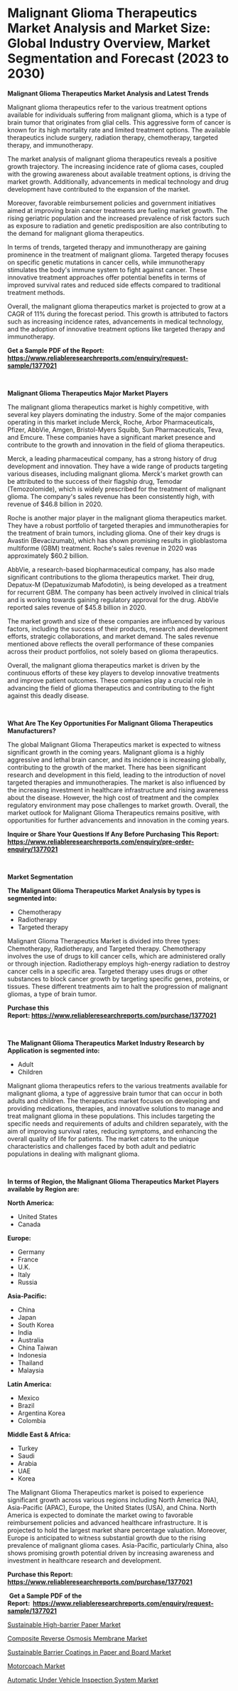 <p><h1>Malignant Glioma Therapeutics Market Analysis and Market Size: Global Industry Overview, Market Segmentation and Forecast (2023 to 2030)</h1></p><p><strong>Malignant Glioma Therapeutics Market Analysis and Latest Trends</strong></p>
<p><p>Malignant glioma therapeutics refer to the various treatment options available for individuals suffering from malignant glioma, which is a type of brain tumor that originates from glial cells. This aggressive form of cancer is known for its high mortality rate and limited treatment options. The available therapeutics include surgery, radiation therapy, chemotherapy, targeted therapy, and immunotherapy.</p><p>The market analysis of malignant glioma therapeutics reveals a positive growth trajectory. The increasing incidence rate of glioma cases, coupled with the growing awareness about available treatment options, is driving the market growth. Additionally, advancements in medical technology and drug development have contributed to the expansion of the market.</p><p>Moreover, favorable reimbursement policies and government initiatives aimed at improving brain cancer treatments are fueling market growth. The rising geriatric population and the increased prevalence of risk factors such as exposure to radiation and genetic predisposition are also contributing to the demand for malignant glioma therapeutics.</p><p>In terms of trends, targeted therapy and immunotherapy are gaining prominence in the treatment of malignant glioma. Targeted therapy focuses on specific genetic mutations in cancer cells, while immunotherapy stimulates the body's immune system to fight against cancer. These innovative treatment approaches offer potential benefits in terms of improved survival rates and reduced side effects compared to traditional treatment methods.</p><p>Overall, the malignant glioma therapeutics market is projected to grow at a CAGR of 11% during the forecast period. This growth is attributed to factors such as increasing incidence rates, advancements in medical technology, and the adoption of innovative treatment options like targeted therapy and immunotherapy.</p></p>
<p><strong>Get a Sample PDF of the Report:&nbsp; <a href="https://www.reliableresearchreports.com/enquiry/request-sample/1377021">https://www.reliableresearchreports.com/enquiry/request-sample/1377021</a></strong></p>
<p>&nbsp;</p>
<p><strong>Malignant Glioma Therapeutics Major Market Players</strong></p>
<p><p>The malignant glioma therapeutics market is highly competitive, with several key players dominating the industry. Some of the major companies operating in this market include Merck, Roche, Arbor Pharmaceuticals, Pfizer, AbbVie, Amgen, Bristol-Myers Squibb, Sun Pharmaceuticals, Teva, and Emcure. These companies have a significant market presence and contribute to the growth and innovation in the field of glioma therapeutics.</p><p>Merck, a leading pharmaceutical company, has a strong history of drug development and innovation. They have a wide range of products targeting various diseases, including malignant glioma. Merck's market growth can be attributed to the success of their flagship drug, Temodar (Temozolomide), which is widely prescribed for the treatment of malignant glioma. The company's sales revenue has been consistently high, with revenue of $46.8 billion in 2020.</p><p>Roche is another major player in the malignant glioma therapeutics market. They have a robust portfolio of targeted therapies and immunotherapies for the treatment of brain tumors, including glioma. One of their key drugs is Avastin (Bevacizumab), which has shown promising results in glioblastoma multiforme (GBM) treatment. Roche's sales revenue in 2020 was approximately $60.2 billion.</p><p>AbbVie, a research-based biopharmaceutical company, has also made significant contributions to the glioma therapeutics market. Their drug, Depatux-M (Depatuxizumab Mafodotin), is being developed as a treatment for recurrent GBM. The company has been actively involved in clinical trials and is working towards gaining regulatory approval for the drug. AbbVie reported sales revenue of $45.8 billion in 2020.</p><p>The market growth and size of these companies are influenced by various factors, including the success of their products, research and development efforts, strategic collaborations, and market demand. The sales revenue mentioned above reflects the overall performance of these companies across their product portfolios, not solely based on glioma therapeutics.</p><p>Overall, the malignant glioma therapeutics market is driven by the continuous efforts of these key players to develop innovative treatments and improve patient outcomes. These companies play a crucial role in advancing the field of glioma therapeutics and contributing to the fight against this deadly disease.</p></p>
<p>&nbsp;</p>
<p><strong>What Are The Key Opportunities For Malignant Glioma Therapeutics Manufacturers?</strong></p>
<p><p>The global Malignant Glioma Therapeutics market is expected to witness significant growth in the coming years. Malignant glioma is a highly aggressive and lethal brain cancer, and its incidence is increasing globally, contributing to the growth of the market. There has been significant research and development in this field, leading to the introduction of novel targeted therapies and immunotherapies. The market is also influenced by the increasing investment in healthcare infrastructure and rising awareness about the disease. However, the high cost of treatment and the complex regulatory environment may pose challenges to market growth. Overall, the market outlook for Malignant Glioma Therapeutics remains positive, with opportunities for further advancements and innovation in the coming years.</p></p>
<p><strong>Inquire or Share Your Questions If Any Before Purchasing This Report: <a href="https://www.reliableresearchreports.com/enquiry/pre-order-enquiry/1377021">https://www.reliableresearchreports.com/enquiry/pre-order-enquiry/1377021</a></strong></p>
<p>&nbsp;</p>
<p><strong>Market Segmentation</strong></p>
<p><strong>The Malignant Glioma Therapeutics Market Analysis by types is segmented into:</strong></p>
<p><ul><li>Chemotherapy</li><li>Radiotherapy</li><li>Targeted therapy</li></ul></p>
<p><p>Malignant Glioma Therapeutics Market is divided into three types: Chemotherapy, Radiotherapy, and Targeted therapy. Chemotherapy involves the use of drugs to kill cancer cells, which are administered orally or through injection. Radiotherapy employs high-energy radiation to destroy cancer cells in a specific area. Targeted therapy uses drugs or other substances to block cancer growth by targeting specific genes, proteins, or tissues. These different treatments aim to halt the progression of malignant gliomas, a type of brain tumor.</p></p>
<p><strong>Purchase this Report:&nbsp;<a href="https://www.reliableresearchreports.com/purchase/1377021">https://www.reliableresearchreports.com/purchase/1377021</a></strong></p>
<p>&nbsp;</p>
<p><strong>The Malignant Glioma Therapeutics Market Industry Research by Application is segmented into:</strong></p>
<p><ul><li>Adult</li><li>Children</li></ul></p>
<p><p>Malignant glioma therapeutics refers to the various treatments available for malignant glioma, a type of aggressive brain tumor that can occur in both adults and children. The therapeutics market focuses on developing and providing medications, therapies, and innovative solutions to manage and treat malignant glioma in these populations. This includes targeting the specific needs and requirements of adults and children separately, with the aim of improving survival rates, reducing symptoms, and enhancing the overall quality of life for patients. The market caters to the unique characteristics and challenges faced by both adult and pediatric populations in dealing with malignant glioma.</p></p>
<p>&nbsp;</p>
<p><strong>In terms of Region, the Malignant Glioma Therapeutics Market Players available by Region are:</strong></p>
<p>
    <p> <strong> North America: </strong>
        <ul>
            <li>United States</li>
            <li>Canada</li>
        </ul>
        </p> 
    <p> <strong> Europe: </strong>
        <ul>
            <li>Germany</li>
            <li>France</li>
            <li>U.K.</li>
            <li>Italy</li>
            <li>Russia</li>
        </ul>
        </p> 
    <p> <strong> Asia-Pacific: </strong>
        <ul>
            <li>China</li>
            <li>Japan</li>
            <li>South Korea</li>
            <li>India</li>
            <li>Australia</li>
            <li>China Taiwan</li>
            <li>Indonesia</li>
            <li>Thailand</li>
            <li>Malaysia</li>
        </ul>
        </p> 
    <p> <strong> Latin America: </strong>
        <ul>
            <li>Mexico</li>
            <li>Brazil</li>
            <li>Argentina Korea</li>
            <li>Colombia</li>
        </ul>
        </p> 
    <p> <strong> Middle East & Africa: </strong>
        <ul>
            <li>Turkey</li>
            <li>Saudi</li>
            <li>Arabia</li>
            <li>UAE</li>
            <li>Korea</li>
        </ul>
    </p>
    </p>
<p><p>The Malignant Glioma Therapeutics market is poised to experience significant growth across various regions including North America (NA), Asia-Pacific (APAC), Europe, the United States (USA), and China. North America is expected to dominate the market owing to favorable reimbursement policies and advanced healthcare infrastructure. It is projected to hold the largest market share percentage valuation. Moreover, Europe is anticipated to witness substantial growth due to the rising prevalence of malignant glioma cases. Asia-Pacific, particularly China, also shows promising growth potential driven by increasing awareness and investment in healthcare research and development.</p></p>
<p><strong>Purchase this Report: <a href="https://www.reliableresearchreports.com/purchase/1377021">https://www.reliableresearchreports.com/purchase/1377021</a></strong></p>
<p>&nbsp;<strong>Get a Sample PDF of the Report:&nbsp;&nbsp;<a href="https://www.reliableresearchreports.com/enquiry/request-sample/1377021">https://www.reliableresearchreports.com/enquiry/request-sample/1377021</a></strong></p>
<p><strong></strong></p>
<p><p><a href="https://www.linkedin.com/pulse/sustainable-high-barrier-paper-market-size-2023-2030-3s4pe/">Sustainable High-barrier Paper Market</a></p><p><a href="https://www.linkedin.com/pulse/composite-reverse-osmosis-membrane-market-size-share-mwhoe/">Composite Reverse Osmosis Membrane Market</a></p><p><a href="https://www.linkedin.com/pulse/sustainable-barrier-coatings-paper-board-market-research-phfye/">Sustainable Barrier Coatings in Paper and Board Market</a></p><p><a href="https://medium.com/@thadnader/motorcoach-market-analysis-its-cagr-market-segmentation-and-global-industry-overview-f2cc1230687f">Motorcoach Market</a></p><p><a href="https://medium.com/@amyjacobi1918/automatic-under-vehicle-inspection-system-market-research-report-its-history-and-forecast-2023-to-368d4b87bfd6">Automatic Under Vehicle Inspection System Market</a></p></p>